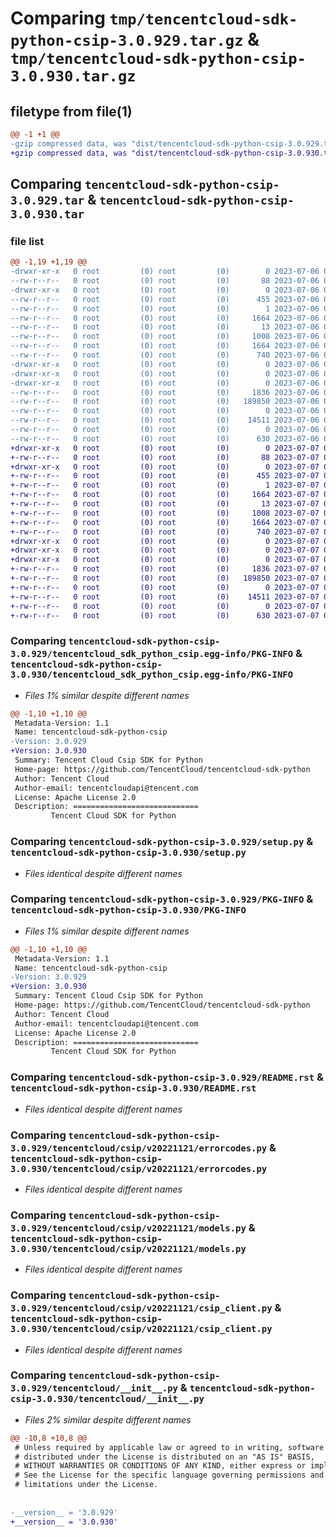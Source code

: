 # Comparing `tmp/tencentcloud-sdk-python-csip-3.0.929.tar.gz` & `tmp/tencentcloud-sdk-python-csip-3.0.930.tar.gz`

## filetype from file(1)

```diff
@@ -1 +1 @@
-gzip compressed data, was "dist/tencentcloud-sdk-python-csip-3.0.929.tar", last modified: Thu Jul  6 00:23:38 2023, max compression
+gzip compressed data, was "dist/tencentcloud-sdk-python-csip-3.0.930.tar", last modified: Fri Jul  7 00:21:18 2023, max compression
```

## Comparing `tencentcloud-sdk-python-csip-3.0.929.tar` & `tencentcloud-sdk-python-csip-3.0.930.tar`

### file list

```diff
@@ -1,19 +1,19 @@
-drwxr-xr-x   0 root         (0) root         (0)        0 2023-07-06 00:23:38.000000 tencentcloud-sdk-python-csip-3.0.929/
--rw-r--r--   0 root         (0) root         (0)       88 2023-07-06 00:23:38.000000 tencentcloud-sdk-python-csip-3.0.929/setup.cfg
-drwxr-xr-x   0 root         (0) root         (0)        0 2023-07-06 00:23:38.000000 tencentcloud-sdk-python-csip-3.0.929/tencentcloud_sdk_python_csip.egg-info/
--rw-r--r--   0 root         (0) root         (0)      455 2023-07-06 00:23:38.000000 tencentcloud-sdk-python-csip-3.0.929/tencentcloud_sdk_python_csip.egg-info/SOURCES.txt
--rw-r--r--   0 root         (0) root         (0)        1 2023-07-06 00:23:38.000000 tencentcloud-sdk-python-csip-3.0.929/tencentcloud_sdk_python_csip.egg-info/dependency_links.txt
--rw-r--r--   0 root         (0) root         (0)     1664 2023-07-06 00:23:38.000000 tencentcloud-sdk-python-csip-3.0.929/tencentcloud_sdk_python_csip.egg-info/PKG-INFO
--rw-r--r--   0 root         (0) root         (0)       13 2023-07-06 00:23:38.000000 tencentcloud-sdk-python-csip-3.0.929/tencentcloud_sdk_python_csip.egg-info/top_level.txt
--rw-r--r--   0 root         (0) root         (0)     1008 2023-07-06 00:23:38.000000 tencentcloud-sdk-python-csip-3.0.929/setup.py
--rw-r--r--   0 root         (0) root         (0)     1664 2023-07-06 00:23:38.000000 tencentcloud-sdk-python-csip-3.0.929/PKG-INFO
--rw-r--r--   0 root         (0) root         (0)      740 2023-07-06 00:23:38.000000 tencentcloud-sdk-python-csip-3.0.929/README.rst
-drwxr-xr-x   0 root         (0) root         (0)        0 2023-07-06 00:23:38.000000 tencentcloud-sdk-python-csip-3.0.929/tencentcloud/
-drwxr-xr-x   0 root         (0) root         (0)        0 2023-07-06 00:23:38.000000 tencentcloud-sdk-python-csip-3.0.929/tencentcloud/csip/
-drwxr-xr-x   0 root         (0) root         (0)        0 2023-07-06 00:23:38.000000 tencentcloud-sdk-python-csip-3.0.929/tencentcloud/csip/v20221121/
--rw-r--r--   0 root         (0) root         (0)     1836 2023-07-06 00:23:38.000000 tencentcloud-sdk-python-csip-3.0.929/tencentcloud/csip/v20221121/errorcodes.py
--rw-r--r--   0 root         (0) root         (0)   189850 2023-07-06 00:23:38.000000 tencentcloud-sdk-python-csip-3.0.929/tencentcloud/csip/v20221121/models.py
--rw-r--r--   0 root         (0) root         (0)        0 2023-07-06 00:23:38.000000 tencentcloud-sdk-python-csip-3.0.929/tencentcloud/csip/v20221121/__init__.py
--rw-r--r--   0 root         (0) root         (0)    14511 2023-07-06 00:23:38.000000 tencentcloud-sdk-python-csip-3.0.929/tencentcloud/csip/v20221121/csip_client.py
--rw-r--r--   0 root         (0) root         (0)        0 2023-07-06 00:23:38.000000 tencentcloud-sdk-python-csip-3.0.929/tencentcloud/csip/__init__.py
--rw-r--r--   0 root         (0) root         (0)      630 2023-07-06 00:23:38.000000 tencentcloud-sdk-python-csip-3.0.929/tencentcloud/__init__.py
+drwxr-xr-x   0 root         (0) root         (0)        0 2023-07-07 00:21:18.000000 tencentcloud-sdk-python-csip-3.0.930/
+-rw-r--r--   0 root         (0) root         (0)       88 2023-07-07 00:21:18.000000 tencentcloud-sdk-python-csip-3.0.930/setup.cfg
+drwxr-xr-x   0 root         (0) root         (0)        0 2023-07-07 00:21:18.000000 tencentcloud-sdk-python-csip-3.0.930/tencentcloud_sdk_python_csip.egg-info/
+-rw-r--r--   0 root         (0) root         (0)      455 2023-07-07 00:21:18.000000 tencentcloud-sdk-python-csip-3.0.930/tencentcloud_sdk_python_csip.egg-info/SOURCES.txt
+-rw-r--r--   0 root         (0) root         (0)        1 2023-07-07 00:21:18.000000 tencentcloud-sdk-python-csip-3.0.930/tencentcloud_sdk_python_csip.egg-info/dependency_links.txt
+-rw-r--r--   0 root         (0) root         (0)     1664 2023-07-07 00:21:18.000000 tencentcloud-sdk-python-csip-3.0.930/tencentcloud_sdk_python_csip.egg-info/PKG-INFO
+-rw-r--r--   0 root         (0) root         (0)       13 2023-07-07 00:21:18.000000 tencentcloud-sdk-python-csip-3.0.930/tencentcloud_sdk_python_csip.egg-info/top_level.txt
+-rw-r--r--   0 root         (0) root         (0)     1008 2023-07-07 00:21:18.000000 tencentcloud-sdk-python-csip-3.0.930/setup.py
+-rw-r--r--   0 root         (0) root         (0)     1664 2023-07-07 00:21:18.000000 tencentcloud-sdk-python-csip-3.0.930/PKG-INFO
+-rw-r--r--   0 root         (0) root         (0)      740 2023-07-07 00:21:18.000000 tencentcloud-sdk-python-csip-3.0.930/README.rst
+drwxr-xr-x   0 root         (0) root         (0)        0 2023-07-07 00:21:18.000000 tencentcloud-sdk-python-csip-3.0.930/tencentcloud/
+drwxr-xr-x   0 root         (0) root         (0)        0 2023-07-07 00:21:18.000000 tencentcloud-sdk-python-csip-3.0.930/tencentcloud/csip/
+drwxr-xr-x   0 root         (0) root         (0)        0 2023-07-07 00:21:18.000000 tencentcloud-sdk-python-csip-3.0.930/tencentcloud/csip/v20221121/
+-rw-r--r--   0 root         (0) root         (0)     1836 2023-07-07 00:21:18.000000 tencentcloud-sdk-python-csip-3.0.930/tencentcloud/csip/v20221121/errorcodes.py
+-rw-r--r--   0 root         (0) root         (0)   189850 2023-07-07 00:21:18.000000 tencentcloud-sdk-python-csip-3.0.930/tencentcloud/csip/v20221121/models.py
+-rw-r--r--   0 root         (0) root         (0)        0 2023-07-07 00:21:18.000000 tencentcloud-sdk-python-csip-3.0.930/tencentcloud/csip/v20221121/__init__.py
+-rw-r--r--   0 root         (0) root         (0)    14511 2023-07-07 00:21:18.000000 tencentcloud-sdk-python-csip-3.0.930/tencentcloud/csip/v20221121/csip_client.py
+-rw-r--r--   0 root         (0) root         (0)        0 2023-07-07 00:21:18.000000 tencentcloud-sdk-python-csip-3.0.930/tencentcloud/csip/__init__.py
+-rw-r--r--   0 root         (0) root         (0)      630 2023-07-07 00:21:18.000000 tencentcloud-sdk-python-csip-3.0.930/tencentcloud/__init__.py
```

### Comparing `tencentcloud-sdk-python-csip-3.0.929/tencentcloud_sdk_python_csip.egg-info/PKG-INFO` & `tencentcloud-sdk-python-csip-3.0.930/tencentcloud_sdk_python_csip.egg-info/PKG-INFO`

 * *Files 1% similar despite different names*

```diff
@@ -1,10 +1,10 @@
 Metadata-Version: 1.1
 Name: tencentcloud-sdk-python-csip
-Version: 3.0.929
+Version: 3.0.930
 Summary: Tencent Cloud Csip SDK for Python
 Home-page: https://github.com/TencentCloud/tencentcloud-sdk-python
 Author: Tencent Cloud
 Author-email: tencentcloudapi@tencent.com
 License: Apache License 2.0
 Description: ============================
         Tencent Cloud SDK for Python
```

### Comparing `tencentcloud-sdk-python-csip-3.0.929/setup.py` & `tencentcloud-sdk-python-csip-3.0.930/setup.py`

 * *Files identical despite different names*

### Comparing `tencentcloud-sdk-python-csip-3.0.929/PKG-INFO` & `tencentcloud-sdk-python-csip-3.0.930/PKG-INFO`

 * *Files 1% similar despite different names*

```diff
@@ -1,10 +1,10 @@
 Metadata-Version: 1.1
 Name: tencentcloud-sdk-python-csip
-Version: 3.0.929
+Version: 3.0.930
 Summary: Tencent Cloud Csip SDK for Python
 Home-page: https://github.com/TencentCloud/tencentcloud-sdk-python
 Author: Tencent Cloud
 Author-email: tencentcloudapi@tencent.com
 License: Apache License 2.0
 Description: ============================
         Tencent Cloud SDK for Python
```

### Comparing `tencentcloud-sdk-python-csip-3.0.929/README.rst` & `tencentcloud-sdk-python-csip-3.0.930/README.rst`

 * *Files identical despite different names*

### Comparing `tencentcloud-sdk-python-csip-3.0.929/tencentcloud/csip/v20221121/errorcodes.py` & `tencentcloud-sdk-python-csip-3.0.930/tencentcloud/csip/v20221121/errorcodes.py`

 * *Files identical despite different names*

### Comparing `tencentcloud-sdk-python-csip-3.0.929/tencentcloud/csip/v20221121/models.py` & `tencentcloud-sdk-python-csip-3.0.930/tencentcloud/csip/v20221121/models.py`

 * *Files identical despite different names*

### Comparing `tencentcloud-sdk-python-csip-3.0.929/tencentcloud/csip/v20221121/csip_client.py` & `tencentcloud-sdk-python-csip-3.0.930/tencentcloud/csip/v20221121/csip_client.py`

 * *Files identical despite different names*

### Comparing `tencentcloud-sdk-python-csip-3.0.929/tencentcloud/__init__.py` & `tencentcloud-sdk-python-csip-3.0.930/tencentcloud/__init__.py`

 * *Files 2% similar despite different names*

```diff
@@ -10,8 +10,8 @@
 # Unless required by applicable law or agreed to in writing, software
 # distributed under the License is distributed on an "AS IS" BASIS,
 # WITHOUT WARRANTIES OR CONDITIONS OF ANY KIND, either express or implied.
 # See the License for the specific language governing permissions and
 # limitations under the License.
 
 
-__version__ = '3.0.929'
+__version__ = '3.0.930'
```

